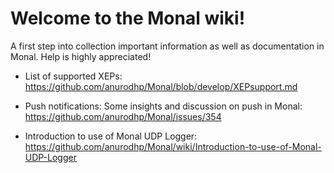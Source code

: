 # **Welcome to the Monal wiki!**

A first step into collection important information as well as documentation in Monal. Help is highly appreciated!

- List of supported XEPs:
https://github.com/anurodhp/Monal/blob/develop/XEPsupport.md

- Push notifications:
Some insights and discussion on push in Monal: https://github.com/anurodhp/Monal/issues/354

- Introduction to use of Monal UDP Logger:
https://github.com/anurodhp/Monal/wiki/Introduction-to-use-of-Monal-UDP-Logger